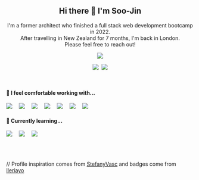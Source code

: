 <h2 align='center'> Hi there 👋 I'm Soo-Jin </h2>

<p align='center'>
  I'm a former architect who finished a full stack web development bootcamp in 2022.<br>
  After travelling in New Zealand for 7 months, I'm back in London.<br>
  Please feel free to reach out!
</p>

<p align='center'>
  <a href="https://github.com/soojinhwang"><img src="https://visitor-badge.glitch.me/badge?page_id=soojinhwang??style=for-the-badge&logo=appveyor"></a>
</p>

<p align='center'>
  <a href="https://www.linkedin.com/in/soo-jinhwang/"><img src="https://img.shields.io/badge/linkedin-%230077B5.svg?&style=for-the-badge&logo=linkedin&logoColor=white" /></a>&nbsp;
  <a href="mailto:soojiny.hwang@gmail.com?subject=Hello%20Gabriel"><img src="https://img.shields.io/badge/gmail-%23D14836.svg?&style=for-the-badge&logo=gmail&logoColor=white" /></a>
</p>

<br>

<h4>🌈 I feel comfortable working with...</h4>
<p>
  <img src="https://img.shields.io/badge/html5%20-%23e34f26.svg?&style=for-the-badge&logo=html5&logoColor=white"/>&emsp;
  <img src="https://img.shields.io/badge/CSS3-1572B6?&style=for-the-badge&logo=css3&logoColor=white" />&emsp;
  <img src="https://img.shields.io/badge/Bootstrap-563D7C?style=for-the-badge&logo=bootstrap&logoColor=white">&emsp;
  <img src="https://img.shields.io/badge/rails-%23CC0000.svg?style=for-the-badge&logo=ruby-on-rails&logoColor=white"/>&emsp;
  <img src="https://img.shields.io/badge/ruby-%23CC342D.svg?style=for-the-badge&logo=ruby&logoColor=white"/>&emsp;
  <img src="https://img.shields.io/badge/adobe%20photoshop-%2331A8FF.svg?style=for-the-badge&logo=adobe%20photoshop&logoColor=white"/>&emsp;
  <img src="https://img.shields.io/badge/git-%23F05033.svg?style=for-the-badge&logo=git&logoColor=white"/>
</p>

<h4>📖 Currently learning...</h4>
<p>
  <img src="https://img.shields.io/badge/javascript-%23323330.svg?style=for-the-badge&logo=javascript&logoColor=%23F7DF1E"/>&emsp;
  <img src="https://img.shields.io/badge/React-20232A?style=for-the-badge&logo=react&logoColor=61DAFB"/>&emsp;
  <img src="https://img.shields.io/badge/figma-%23F24E1E.svg?style=for-the-badge&logo=figma&logoColor=white"/>
</p>

<br>
<br>
<p align="left">
// Profile inspiration comes from <a href="https://github.com/StefanyVasc">StefanyVasc</a> and badges come from <a href="https://github.com/Ileriayo/markdown-badges">Ileriayo</a>
</p>
